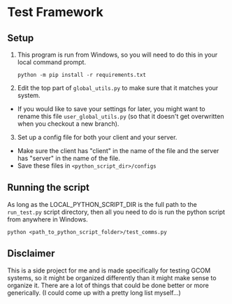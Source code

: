# Test Framework
## Setup
1. This program is run from Windows, so you will need to do this in your local command prompt.
    ```
    python -m pip install -r requirements.txt
    ```
2. Edit the top part of `global_utils.py` to make sure that it matches your system.
  - If you would like to save your settings for later, you might want to rename this file `user_global_utils.py` (so that it doesn't get overwritten when you checkout a new branch).
3. Set up a config file for both your client and your server.
  - Make sure the client has "client" in the name of the file and the server has "server" in the name of the file.
  - Save these files in `<python_script_dir>/configs`

## Running the script
As long as the LOCAL_PYTHON_SCRIPT_DIR is the full path to the `run_test.py` script directory, then all you need to do is run the python script from anywhere in Windows.
```
python <path_to_python_script_folder>/test_comms.py
```

## Disclaimer
This is a side project for me and is made specifically for testing GCOM systems, so it might be organized differently than it might make sense to organize it. There are a lot of things that could be done better or more generically. (I could come up with a pretty long list myself...)
